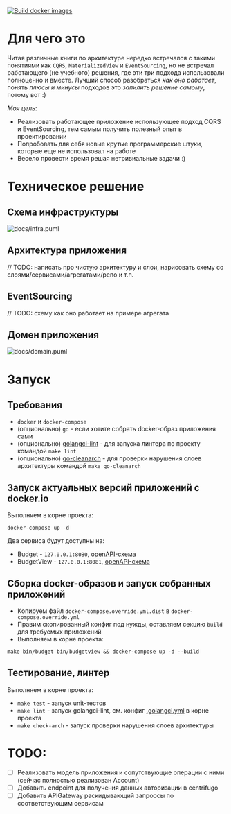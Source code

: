 [![Build docker images](https://github.com/klwxsrx/budget-tracker/actions/workflows/build-docker-images.yml/badge.svg?branch=master&event=push)](https://github.com/klwxsrx/budget-tracker/actions/workflows/build-docker-images.yml)
# Для чего это
Читая различные книги по архитектуре нередко встречался с такими понятиями как `CQRS`, `MaterializedView` и `EventSourcing`, но не встречал работающего (не учебного) решения, где эти три подхода использовали полноценно и вместе.
Лучший способ разобраться _как оно работает_, понять _плюсы и минусы_ подходов это _запилить решение самому_, потому вот :)

_Моя цель_:
* Реализовать работающее приложение использующее подход CQRS и EventSourcing, тем самым получить полезный опыт в проектировании
* Попробовать для себя новые крутые программерские штуки, которые еще не использовал на работе
* Весело провести время решая нетривиальные задачи :)

# Техническое решение
## Схема инфраструктуры
![docs/infra.puml](http://www.plantuml.com/plantuml/proxy?fmt=svg&src=https://raw.githubusercontent.com/klwxsrx/budget-tracker/master/docs/infra.puml)
## Архитектура приложения
// TODO: написать про чистую архитектуру и слои, нарисовать схему со слоями/сервисами/агрегатами/репо и т.п.
## EventSourcing
// TODO: схему как оно работает на примере агрегата
## Домен приложения
![docs/domain.puml](http://www.plantuml.com/plantuml/proxy?fmt=svg&src=https://raw.githubusercontent.com/klwxsrx/budget-tracker/master/docs/domain.puml)

# Запуск
## Требования
* `docker` и `docker-compose`
* (опционально) `go` - если хотите собрать docker-образ приложения сами
* (опционально) [golangci-lint](https://github.com/golangci/golangci-lint) - для запуска линтера по проекту командой `make lint`
* (опционально) [go-cleanarch](https://github.com/roblaszczak/go-cleanarch) - для проверки нарушения слоев архитектуры командой `make go-cleanarch`

## Запуск актуальных версий приложений с docker.io
Выполняем в корне проекта:
```shell
docker-compose up -d
```

Два сервиса будут доступны на:
* Budget - `127.0.0.1:8080`, [openAPI-схема](https://raw.githubusercontent.com/klwxsrx/budget-tracker/master/api/budget/api.yml)
* BudgetView - `127.0.0.1:8081`, [openAPI-схема](https://raw.githubusercontent.com/klwxsrx/budget-tracker/master/api/budgetview/api.yml)

## Сборка docker-образов и запуск собранных приложений
* Копируем файл `docker-compose.override.yml.dist` в `docker-compose.override.yml`
* Правим скопированный конфиг под нужды, оставляем секцию `build` для требуемых приложений
* Выполняем в корне проекта:
```shell
make bin/budget bin/budgetview && docker-compose up -d --build
```

## Тестирование, линтер
Выполняем в корне проекта:
* `make test` - запуск unit-тестов
* `make lint` - запуск golangci-lint, см. конфиг [.golangci.yml](https://raw.githubusercontent.com/klwxsrx/budget-tracker/master/.golangci.yml) в корне проекта
* `make check-arch` - запуск проверки нарушения слоев архитектуры

# TODO:
- [ ] Реализовать модель приложения и сопутствующие операции с ними (сейчас полностью реализован Account)
- [ ] Добавить endpoint для получения данных авторизации в centrifugo
- [ ] Добавить APIGateway раскидывающий запроосы по соответствующим сервисам